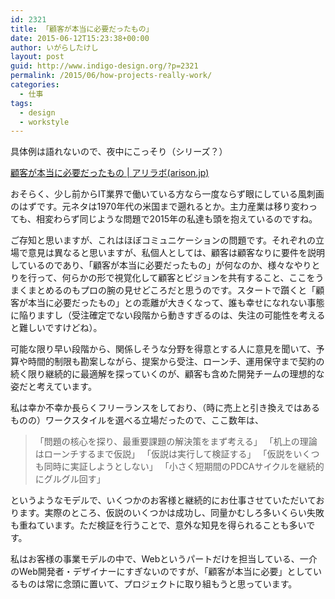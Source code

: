 ```yaml
---
id: 2321
title: 「顧客が本当に必要だったもの」
date: 2015-06-12T15:23:38+00:00
author: いがらしたけし
layout: post
guid: http://www.indigo-design.org/?p=2321
permalink: /2015/06/how-projects-really-work/
categories:
  - 仕事
tags:
  - design
  - workstyle
---
```

具体例は語れないので、夜中にこっそり（シリーズ？）

[顧客が本当に必要だったもの | アリラボ(arison.jp)](http://arison.jp/arilabo/arilabo.php?labo=17)

おそらく、少し前からIT業界で働いている方なら一度ならず眼にしている風刺画のはずです。元ネタは1970年代の米国まで遡れるとか。主力産業は移り変わっても、相変わらず同じような問題で2015年の私達も頭を抱えているのですね。

ご存知と思いますが、これはほぼコミュニケーションの問題です。それぞれの立場で意見は異なると思いますが、私個人としては、顧客は顧客なりに要件を説明しているのであり、「顧客が本当に必要だったもの」が何なのか、様々なやりとりを行って、何らかの形で視覚化して顧客とビジョンを共有すること、ここをうまくまとめるのもプロの腕の見せどころだと思うのです。スタートで躓くと「顧客が本当に必要だったもの」との乖離が大きくなって、誰も幸せになれない事態に陥りますし（受注確定でない段階から動きすぎるのは、失注の可能性を考えると難しいですけどね）。

可能な限り早い段階から、関係しそうな分野を得意とする人に意見を聞いて、予算や時間的制限も勘案しながら、提案から受注、ローンチ、運用保守まで契約の続く限り継続的に最適解を探っていくのが、顧客も含めた開発チームの理想的な姿だと考えています。

私は幸か不幸か長らくフリーランスをしており、（時に売上と引き換えではあるものの）ワークスタイルを選べる立場だったので、ここ数年は、

> 「問題の核心を探り、最重要課題の解決策をまず考える」
> 「机上の理論はローンチするまで仮説」
> 「仮説は実行して検証する」
> 「仮説をいくつも同時に実証しようとしない」
> 「小さく短期間のPDCAサイクルを継続的にグルグル回す」 

というようなモデルで、いくつかのお客様と継続的にお仕事させていただいております。実際のところ、仮説のいくつかは成功し、同量かむしろ多いくらい失敗も重ねています。ただ検証を行うことで、意外な知見を得られることも多いです。

私はお客様の事業モデルの中で、Webというパートだけを担当している、一介のWeb開発者・デザイナーにすぎないのですが、「顧客が本当に必要」としているものは常に念頭に置いて、プロジェクトに取り組もうと思っています。
